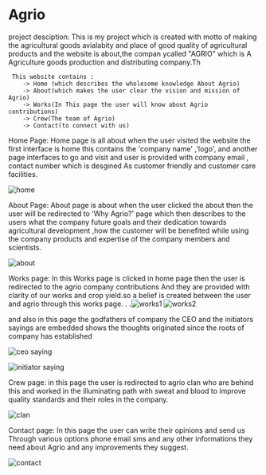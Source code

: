 # Agrio
project desciption:
    This is my project which is created with motto of making the agricultural goods avialabity  and place of good quality of agricultural products
    and the website is about,the compan ycalled "AGRIO"  which is A Agriculture goods production and distributing company.Th
      
     This website contains :
        -> Home (which describes the wholesome knowledge About Agrio)
        -> About(which makes the user clear the vision and mission of Agrio)
        -> Works(In This page the user will know about Agrio contributions)
        -> Crew(The team of Agrio)
        -> Contact(to connect with us)
        
  Home Page:
    Home page is all about when the user visited the website the first interface is home this contains the 'company name' ,'logo', and another page interfaces to go
    and visit and user is provided with company email , contact number which is desgined As customer friendly and customer care facilities.
   
   
   
![home](https://user-images.githubusercontent.com/112231789/187015311-b9f5a759-ffe2-4985-a626-08d44ce192ad.png)

About Page:
    About page is about when the user clicked the about then the user will be redirected to 'Why Agrio?' page which then describes to the users what the company 
    future goals and their dedication towards agricultural development ,how the customer will be benefited while using the company products and expertise of the company
    members and scientists.
    
   
   ![about](https://user-images.githubusercontent.com/112231789/187015518-21e7dd00-df0f-4220-a7b1-283f250f325d.png)


Works page:
    In this Works page is clicked in home page then the user is redirected to the agrio company contributions And they are provided with clarity of our works and
    crop yield.so a belief is created between the user and agrio through this works page.
    .
    .![works1](https://user-images.githubusercontent.com/112231789/187015785-8703889d-04bd-4d57-9569-09d5a4d041e5.png)
     ![works2](https://user-images.githubusercontent.com/112231789/187015808-a96b7676-2b25-42b2-aec8-e51ebff448db.png)
     
  and also in this page the godfathers of company the CEO and the initiators sayings are embedded shows the thoughts originated since the roots of company has established
   
  ![ceo saying](https://user-images.githubusercontent.com/112231789/187016026-562618f1-4a32-4c79-90df-d8a4ba60338c.png)

  ![initiator saying](https://user-images.githubusercontent.com/112231789/187016069-9b0ddd50-32fe-4f3d-8871-2cc221348aa0.png)

Crew page:
in this page the user is redirected to agrio clan who are behind this and worked in the illuminating path with sweat and blood to improve quality standards
and their roles in the company.
    
  
  
  ![clan](https://user-images.githubusercontent.com/112231789/187016154-df0141a3-d110-45e2-96a4-ed46e0599377.png)



Contact page:
 In this page the user can write their opinions and send us Through various options
 phone
 email
 sms
 and any other informations they need about Agrio and any improvements they suggest.
 
 ![contact](https://user-images.githubusercontent.com/112231789/187016237-34fe71e3-8dde-4add-b74b-06d0e9a0ccf3.png)
